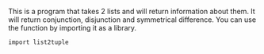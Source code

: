 This is a program that takes 2 lists and will return information about them.
It will return conjunction, disjunction and symmetrical difference.
You can use the function by importing it as a library.

```console
import list2tuple
```

